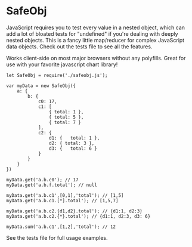# SafeObj

 JavaScript requires you to test every value in a nested object, which can add a lot of bloated tests for "undefined" if you're dealing with deeply nested objects. This is a fancy little map/reducer for complex JavaScript data objects. Check out the tests file to see all the features. 

Works client-side on most major browsers without any polyfills. Great for use with your favorite javascript chart library!

```
let SafeObj = require('./safeobj.js');

var myData = new SafeObj({
	a: {
		b: {
			c0: 17,
			c1: [
				{ total: 1 },
				{ total: 5 },
				{ total: 7 }
			],
			c2: {
				d1: {	total: 1 },
				d2: { total: 3 },
				d3: {	total: 6 }
			}
		}
	}
})

myData.get('a.b.c0'); // 17
myData.get('a.b.f.total'); // null

myData.get('a.b.c1',[0,1],'total'); // [1,5]
myData.get('a.b.c1.[*].total'); // [1,5,7]

myData.get('a.b.c2.{d1,d2}.total'); // {d1:1, d2:3}
myData.get('a.b.c2.{*}.total'); // {d1:1, d2:3, d3: 6}

myData.sum('a.b.c1',[1,2],'total'); // 12
```

See the tests file for full usage examples.
